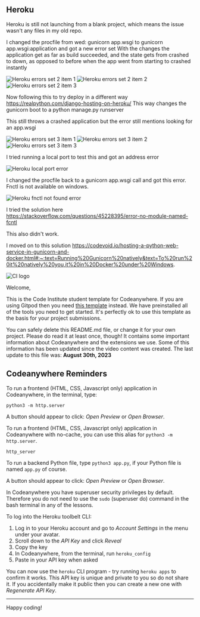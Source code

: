 ## Heroku 

Heroku is still not launching from a blank project, which means the issue wasn't any files in my old repo. 

I changed the procfile from wed: gunicorn app.wsgi to gunicorn app.wsgi:application and got a new error set
With the changes the application get as far as build succeeded, and the state gets from crashed to down, as opposed to before when the app went from starting to crashed instantly

![Heroku errors set 2 item 1](./assets/images/readme-heroku-02.png)
![Heroku errors set 2 item 2](./assets/images/readme-heroku-03.png)
![Heroku errors set 2 item 3](./assets/images/readme-heroku-04.png)


Now following this to try deploy in a different way https://realpython.com/django-hosting-on-heroku/
This way changes the gunicorn boot to a python manage.py runserver

This still throws a crashed application but the error still mentions looking for an app.wsgi 

![Heroku errors set 3 item 1](./assets/images/readme-heroku-05.png)
![Heroku errors set 3 item 2](./assets/images/readme-heroku-06.png)
![Heroku errors set 3 item 3](./assets/images/readme-heroku-07.png)


I tried running a local port to test this and got an address error 

![Heroku local port error](./assets/images/readme-heroku-08.png)

I changed the procfile back to a gunicorn app.wsgi call and got this error. Fnctl is not available on windows.

![Heroku fnctl not found error](./assets/immages/readme-heroku-09.png)

I tried the solution here https://stackoverflow.com/questions/45228395/error-no-module-named-fcntl

This also didn't work. 

I moved on to this solution https://codevoid.io/hosting-a-python-web-service-in-gunicorn-and-docker.html#:~:text=Running%20Gunicorn%20natively&text=To%20run%20it%20natively%20you,it%20in%20Docker%20under%20Windows.







![CI logo](https://codeinstitute.s3.amazonaws.com/fullstack/ci_logo_small.png)

Welcome,

This is the Code Institute student template for Codeanywhere. If you are using Gitpod then you need [this template](https://github.com/Code-Institute-Org/gitpod-full-template) instead.  We have preinstalled all of the tools you need to get started. It's perfectly ok to use this template as the basis for your project submissions.

You can safely delete this README.md file, or change it for your own project. Please do read it at least once, though! It contains some important information about Codeanywhere and the extensions we use. Some of this information has been updated since the video content was created. The last update to this file was: **August 30th, 2023**

## Codeanywhere Reminders

To run a frontend (HTML, CSS, Javascript only) application in Codeanywhere, in the terminal, type:

`python3 -m http.server`

A button should appear to click: _Open Preview_ or _Open Browser_.

To run a frontend (HTML, CSS, Javascript only) application in Codeanywhere with no-cache, you can use this alias for `python3 -m http.server`.

`http_server`

To run a backend Python file, type `python3 app.py`, if your Python file is named `app.py` of course.

A button should appear to click: _Open Preview_ or _Open Browser_.

In Codeanywhere you have superuser security privileges by default. Therefore you do not need to use the `sudo` (superuser do) command in the bash terminal in any of the lessons.

To log into the Heroku toolbelt CLI:

1. Log in to your Heroku account and go to _Account Settings_ in the menu under your avatar.
2. Scroll down to the _API Key_ and click _Reveal_
3. Copy the key
4. In Codeanywhere, from the terminal, run `heroku_config`
5. Paste in your API key when asked

You can now use the `heroku` CLI program - try running `heroku apps` to confirm it works. This API key is unique and private to you so do not share it. If you accidentally make it public then you can create a new one with _Regenerate API Key_.

---

Happy coding!
